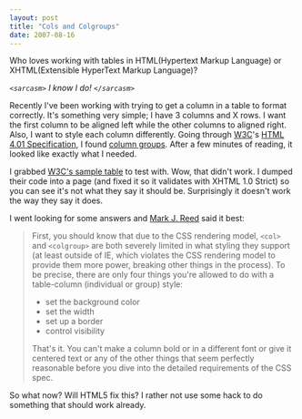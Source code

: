 ```yaml
---
layout: post
title: "Cols and Colgroups"
date: 2007-08-16
---
```


Who loves working with tables in HTML(Hypertext Markup Language) or XHTML(Extensible HyperText Markup Language)?

*`<sarcasm>` I know I do! `</sarcasm>`*

Recently I've been working with trying to get a column in a table to format correctly. It's something very simple; I have 3 columns and X rows. I want the first column to be aligned left while the other columns to aligned right. Also, I want to style each column differently. Going through [W3C]'s [HTML 4.01 Specification], I found [column groups]. After a few minutes of reading, it looked like exactly what I needed.

I grabbed [W3C's sample table] to test with. Wow, that didn't work. I dumped their code into a page (and fixed it so it validates with XHTML 1.0 Strict) so you can see it's not what they say it should be. Surprisingly it doesn't work the way they say it does.

I went looking for some answers and [Mark J. Reed] said it best:

> First, you should know that due to the CSS rendering model, `<col>` and `<colgroup>` are both severely limited in what styling they support (at least outside of IE, which violates the CSS rendering model to provide them more power, breaking other things in the process). To be precise, there are only four things you're allowed to do with a table-column (individual or group) style:
>
> - set the background color
> - set the width
> - set up a border
> - control visibility
>
> That's it. You can't make a column bold or in a different font or give it centered text or any of the other things that seem perfectly reasonable before you dive into the detailed requirements of the CSS spec.

So what now? Will HTML5 fix this? I rather not use some hack to do something that should work already.

[W3C]: http://www.w3.org
[HTML 4.01 Specification]: http://www.w3.org/TR/html4
[column groups]: http://www.w3.org/TR/html4/struct/tables.html#h-11.2.4
[W3C's sample table]: http://www.w3.org/TR/html4/struct/tables.html#sample
[Mark J. Reed]: http://archivist.incutio.com/viewlist/css-discuss/79793
